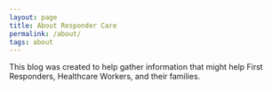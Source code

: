 ```yaml
---
layout: page
title: About Responder Care
permalink: /about/
tags: about
---
```

This blog was created to help gather information that might help First Responders, Healthcare Workers, and their families.
